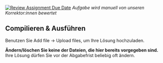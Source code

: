 [![Review Assignment Due Date](https://classroom.github.com/assets/deadline-readme-button-24ddc0f5d75046c5622901739e7c5dd533143b0c8e959d652212380cedb1ea36.svg)](https://classroom.github.com/a/Ll1cJX-x)
*Aufgabe wird manuell von unseren Korrektor:innen bewertet*

Compilieren \& Ausführen
---

Benutzen Sie Add file → Upload files, um Ihre Lösung hochzuladen.

**Ändern/löschen Sie keine der Dateien, die hier bereits vorgegeben sind.**
Ihre Lösung dürfen Sie vor der Abgabefrist beliebig oft ändern.
